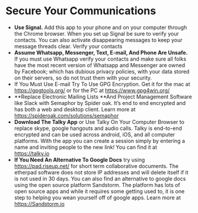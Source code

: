 # Secure Your Communications

* **Use Signal.** Add this app to your phone and on your computer through the Chrome browser. When you set up Signal be sure to verify your contacts. You can also activate disappearing messages to keep your message threads clear. Verify your contacts
* **Assume Whatsapp, Messenger, Text, E-mail, And Phone Are Unsafe.** If you must use Whatsapp verify your contacts and make sure all folks have the most recent version of Whatsapp and Messenger are owned by Facebook; which has dubious privacy policies, with your data stored on their servers, so do not trust them with your security.
* If You Must Use E-mail Try To Use GPG Encryption. Get it for the mac at https://gpgtools.org/ or for the PC at https://www.gpg4win.org/
* **Replace Electronic Mailing Lists **And Project Management Software like Slack with Semaphor by Spider oak. It’s end to end encrypted and has both a web and desktop client. Learn more at https://spideroak.com/solutions/semaphor
* **Download The Talky App** or Use Talky On Your Computer Browser to replace skype, google hangouts and audio calls. Talky is end-to-end encrypted and can be used across android, iOS, and all computer platforms. With the app you can create a session simply by entering a name and inviting people to the new link! You can find it at https://talky.io 
* **If You Need An Alternative To Google Docs** try using https://pad.riseup.net/ for short term collaborative documents. The etherpad software does not store IP addresses and will delete itself if it is not used in 30 days. You can also find an alternative to google docs using the open source platform Sandstorm. The platform has lots of open source apps and while it requires some getting used to, it is one step to helping you wean yourself off of google apps. Learn more at https://Sandstorm.io
